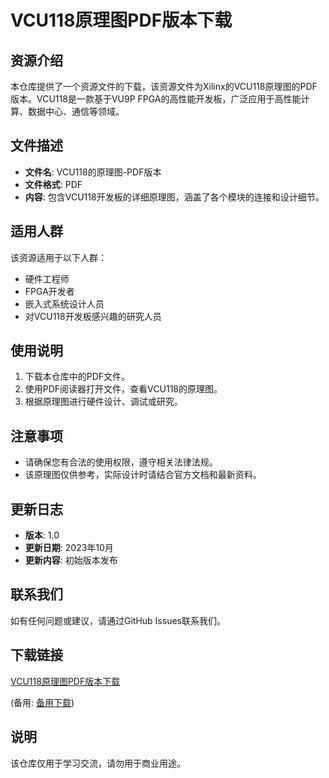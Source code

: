 # VCU118原理图PDF版本下载

## 资源介绍

本仓库提供了一个资源文件的下载，该资源文件为Xilinx的VCU118原理图的PDF版本。VCU118是一款基于VU9P FPGA的高性能开发板，广泛应用于高性能计算、数据中心、通信等领域。

## 文件描述

- **文件名**: VCU118的原理图-PDF版本
- **文件格式**: PDF
- **内容**: 包含VCU118开发板的详细原理图，涵盖了各个模块的连接和设计细节。

## 适用人群

该资源适用于以下人群：

- 硬件工程师
- FPGA开发者
- 嵌入式系统设计人员
- 对VCU118开发板感兴趣的研究人员

## 使用说明

1. 下载本仓库中的PDF文件。
2. 使用PDF阅读器打开文件，查看VCU118的原理图。
3. 根据原理图进行硬件设计、调试或研究。

## 注意事项

- 请确保您有合法的使用权限，遵守相关法律法规。
- 该原理图仅供参考，实际设计时请结合官方文档和最新资料。

## 更新日志

- **版本**: 1.0
- **更新日期**: 2023年10月
- **更新内容**: 初始版本发布

## 联系我们

如有任何问题或建议，请通过GitHub Issues联系我们。

## 下载链接
[VCU118原理图PDF版本下载](https://pan.quark.cn/s/53e625448e87) 

(备用: [备用下载](https://pan.baidu.com/s/1fdlpfQ2i8WLDXnqY0S96Dw?pwd=1234))

## 说明

该仓库仅用于学习交流，请勿用于商业用途。
